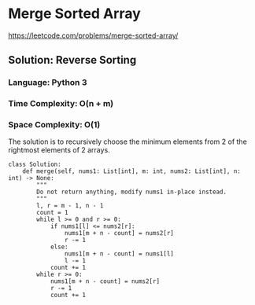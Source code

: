 # Merge Sorted Array
https://leetcode.com/problems/merge-sorted-array/

## Solution: Reverse Sorting
### Language: Python 3
### Time Complexity: O(n + m)
### Space Complexity: O(1)

The solution is to recursively choose the minimum elements from 2 of the rightmost elements of 2 arrays.  

```python3
class Solution:
    def merge(self, nums1: List[int], m: int, nums2: List[int], n: int) -> None:
        """
        Do not return anything, modify nums1 in-place instead.
        """
        l, r = m - 1, n - 1
        count = 1
        while l >= 0 and r >= 0:
            if nums1[l] <= nums2[r]:
                nums1[m + n - count] = nums2[r]
                r -= 1
            else:
                nums1[m + n - count] = nums1[l]
                l -= 1
            count += 1
        while r >= 0:
            nums1[m + n - count] = nums2[r]
            r -= 1
            count += 1
```

